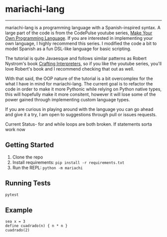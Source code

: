 # mariachi-lang

---

mariachi-lang is a programming language with a Spanish-inspired syntax. A large part of the code is from the CodePulse youtube series, [Make Your Own Programming Language](https://www.youtube.com/playlist?list=PLZQftyCk7_SdoVexSmwy_tBgs7P0b97yD). If you are interested in implementing your own language, I highly recommend this series. I modified the code a bit to model Spanish as a fun DSL-like language for basic scripting.

The tutorial is quite Javaesque and follows similar patterns as Robert Nystrom's book [Crafting Interpreters](https://craftinginterpreters.com/), so if you like the youtube series, you'll love Robert's book and I recommend checking that out as well.

With that said, the OOP nature of the tutorial is a bit overcomplex for the what I have in mind for mariachi-lang. The current goal is to refactor the code in order to make it more Pythonic while relying on Python native types, this will hopefully make it more consitent, however it will lose some of the power gained through implementing custom language types.

If you are curious in playing around with the language you can go ahead and give it a try, I am open to suggestions through pull or issues requests.

Current Status- for and while loops are both broken.
If statements sorta work now

## Getting Started

1. Clone the repo
2. Install requirements: `pip install -r requirements.txt`
3. Run the REPL: `python -m mariachi`

## Running Tests

```bash
pytest
```

## Example

```mariachi
sea x = 3
define cuadrado(n) { n * n }
cuadrado(2)
```
